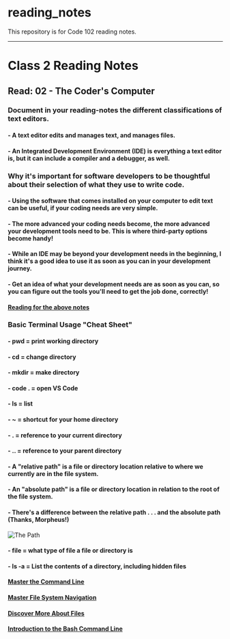 # reading_notes
This repository is for Code 102 reading notes.

-----------------------------------------------------------------------------------------------------------------------------------------------------------
# Class 2 Reading Notes

## Read: 02 - The Coder's Computer

### Document in your reading-notes the different classifications of text editors.

#### - A text editor edits and manages text, and manages files.

#### - An Integrated Development Environment (IDE) is everything a text editor is, but it can include a compiler and a debugger, as well. 

### Why it's important for software developers to be thoughtful about their selection of what they use to write code.

#### - Using the software that comes installed on your computer to edit text can be useful, if your coding needs are very simple.

#### - The more advanced your coding needs become, the more advanced your development tools need to be. This is where third-party options become handy!

#### - While an IDE may be beyond your development needs in the beginning, I think it's a good idea to use it as soon as you can in your development journey.

#### - Get an idea of what your development needs are as soon as you can, so you can figure out the tools you'll need to get the job done, correctly!

#### [Reading for the above notes](https://codefellows.github.io/code-102-guide/curriculum/class-02/Choosing-A-Text-Editor--The-Older-Coder.pdf)

### Basic Terminal Usage "Cheat Sheet"

#### - pwd = print working directory

#### - cd = change directory

#### - mkdir = make directory

#### - code . = open VS Code

#### - ls = list

#### - ~ = shortcut for your home directory

#### - . = reference to your current directory

#### - .. = reference to your parent directory

#### - A "relative path" is a file or directory location relative to where we currently are in the file system.

#### - An "absolute path" is a file or directory location in relation to the root of the file system.

#### - There's a difference between the relative path . . . and the absolute path (Thanks, Morpheus!)

![The Path](https://miro.medium.com/max/1000/1*qlKg7aWFvM7KVrs_eGVpCg.gif)

#### - file = what type of file a file or directory is

#### - ls -a = List the contents of a directory, including hidden files

#### [Master the Command Line](https://ryanstutorials.net/linuxtutorial/commandline.php)

#### [Master File System Navigation](https://ryanstutorials.net/linuxtutorial/navigation.php)

#### [Discover More About Files](https://ryanstutorials.net/linuxtutorial/aboutfiles.php)

#### [Introduction to the Bash Command Line](https://programminghistorian.org/en/lessons/intro-to-bash#introduction-to-the-bash-command-line)